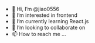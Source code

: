 - 👋 Hi, I’m @jiao0556
- 👀 I’m interested in frontend
- 🌱 I’m currently learning React.js
- 💞️ I’m looking to collaborate on 
- 📫 How to reach me ...

<!---
jiao0556/jiao0556 is a ✨ special ✨ repository because its `README.md` (this file) appears on your GitHub profile.
You can click the Preview link to take a look at your changes.
--->

